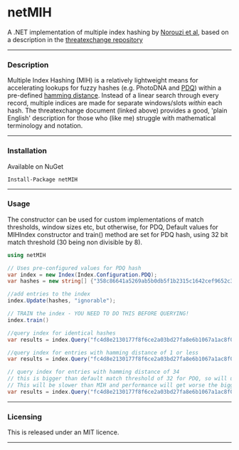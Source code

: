 # netMIH
A .NET implementation of multiple index hashing by [Norouzi et al](https://www.cs.toronto.edu/~norouzi/research/papers/multi_index_hashing.pdf), based on a description in the [threatexchange repository](https://github.com/facebook/ThreatExchange/blob/master/hashing/hashing.pdf)

***

### Description
Multiple Index Hashing (MIH) is a relatively lightweight means for accelerating lookups for fuzzy hashes (e.g. PhotoDNA and [PDQ](https://github.com/facebook/ThreatExchange/tree/master/hashing/pdq)) within a pre-defined [hamming distance](https://math.ryerson.ca/~danziger/professor/MTH108/Handouts/codes.pdf).
Instead of a linear search through every record, multiple indices are made for separate windows/slots *within* each hash.
The threatexchange document (linked above) provides a good, 'plain English' description for those who (like me) struggle with mathematical terminology and notation.

***
### Installation
Available on NuGet
```
Install-Package netMIH
```


***
### Usage
The constructor can be used for custom implementations of match thresholds, window sizes etc, but otherwise, for PDQ, 
Default values for MIHIndex constructor and train() method are set for PDQ hash, using 32 bit match threshold (30 being non divisible by 8).

```c#
using netMIH

// Uses pre-configured values for PDQ hash
var index = new Index(Index.Configuration.PDQ);
var hashes = new string[] {"358c86641a5269ab5b0db5f1b2315c1642cef9652c39b6ced9f646d91f071927"};

//add entries to the index
index.Update(hashes, "ignorable");

// TRAIN the index - YOU NEED TO DO THIS BEFORE QUERYING!
index.train()

//query index for identical hashes
var results = index.Query("fc4d8e2130177f8f6ce2a03bd27fa8e6b1067a1ac8f0068037215df6491eee1f", 0);

//query index for entries with hamming distance of 1 or less
var results = index.Query("fc4d8e2130177f8f6ce2a03bd27fa8e6b1067a1ac8f0068037215df6491eee1f", 1);

// query index for entries with hamming distance of 34
// this is bigger than default match threshold of 32 for PDQ, so will utilise linear lookup. 
// This will be slower than MIH and performance will get worse the bigger the dataset gets 
var results = index.Query("fc4d8e2130177f8f6ce2a03bd27fa8e6b1067a1ac8f0068037215df6491eee1f", 34);
```

***
 ### Licensing
This is released under an MIT licence.  
***

